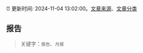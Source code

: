 :alarm_clock: 更新时间: 2024-11-04 13:02:00。[文章来源](/README.md)、[文章分类](/TAGS.md)

## 报告


> 关键字：`报告`、`月报`



